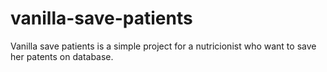 # vanilla-save-patients

Vanilla save patients is a simple project for a nutricionist who want to save her patents on database.
